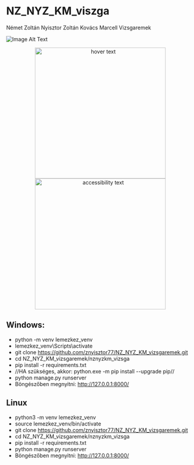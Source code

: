 # NZ_NYZ_KM_viszga
Német Zoltán Nyisztor Zoltán Kovács Marcell Vizsgaremek

![Image Alt Text](https://github.com/znyisztor77/NZ_NYZ_KM_vizsgaremek/blob/main/projekt_terv_f%C3%A1jlok/LemezKEZ_logo.png)
<p align="center">
  <img src="https://github.com/znyisztor77/NZ_NYZ_KM_vizsgaremek/blob/main/projekt_terv_f%C3%A1jlok/LemezKEZ_logo.png" width="350" title="hover text">
  <img src="https://github.com/znyisztor77/NZ_NYZ_KM_vizsgaremek/blob/main/projekt_terv_f%C3%A1jlok/LemezKEZ_logo.png" width="350" alt="accessibility text">
</p>

Windows:
---
- python -m venv lemezkez_venv
- lemezkez_venv\Scripts\activate
- git clone https://github.com/znyisztor77/NZ_NYZ_KM_vizsgaremek.git
- cd NZ_NYZ_KM_vizsgaremek/nznyzkm_vizsga
- pip install -r requirements.txt
- //HA szükséges, akkor: python.exe -m pip install --upgrade pip//
- python manage.py runserver
- Böngészőben megnyitni: http://127.0.0.1:8000/

Linux
---
- python3 -m venv lemezkez_venv
- source lemezkez_venv/bin/activate
- git clone https://github.com/znyisztor77/NZ_NYZ_KM_vizsgaremek.git
- cd NZ_NYZ_KM_vizsgaremek/nznyzkm_vizsga
- pip install -r requirements.txt
- python manage.py runserver
- Böngészőben megnyitni: http://127.0.0.1:8000/



  



















